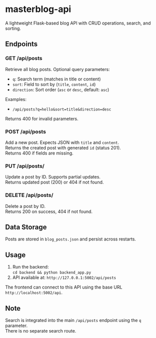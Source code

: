 # masterblog-api

A lightweight Flask-based blog API with CRUD operations, search, and sorting.

## Endpoints

### GET /api/posts
Retrieve all blog posts. Optional query parameters:
- `q`: Search term (matches in title or content)
- `sort`: Field to sort by (`title`, `content`, `id`)
- `direction`: Sort order (`asc` or `desc`, default: `asc`)

Examples:
- `/api/posts?q=hello&sort=title&direction=desc`

Returns 400 for invalid parameters.

### POST /api/posts
Add a new post. Expects JSON with `title` and `content`.  
Returns the created post with generated `id` (status 201).  
Returns 400 if fields are missing.

### PUT /api/posts/<id>
Update a post by ID. Supports partial updates.  
Returns updated post (200) or 404 if not found.

### DELETE /api/posts/<id>
Delete a post by ID.  
Returns 200 on success, 404 if not found.

## Data Storage
Posts are stored in `blog_posts.json` and persist across restarts.

## Usage
1. Run the backend:  
   `cd backend && python backend_app.py`
2. API available at: `http://127.0.0.1:5002/api/posts`

The frontend can connect to this API using the base URL `http://localhost:5002/api`.

## Note
Search is integrated into the main `/api/posts` endpoint using the `q` parameter.  
There is no separate search route.